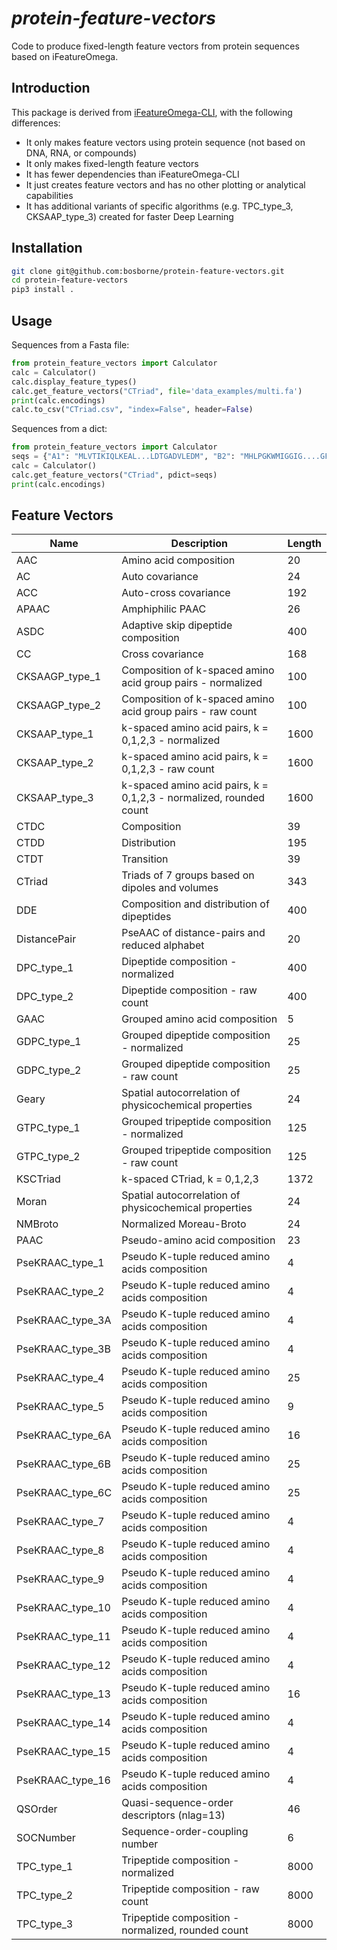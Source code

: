 # *protein-feature-vectors*

Code to produce fixed-length feature vectors from protein sequences based on iFeatureOmega.

## Introduction

This package is derived from [iFeatureOmega-CLI](https://github.com/Superzchen/iFeatureOmega-CLI), with the following differences:

- It only makes feature vectors using protein sequence (not based on DNA, RNA, or compounds)
- It only makes fixed-length feature vectors
- It has fewer dependencies than iFeatureOmega-CLI
- It just creates feature vectors and has no other plotting or analytical capabilities
- It has additional variants of specific algorithms (e.g. TPC_type_3, CKSAAP_type_3) created for faster Deep Learning

## Installation

```sh
git clone git@github.com:bosborne/protein-feature-vectors.git
cd protein-feature-vectors
pip3 install .
```

## Usage

Sequences from a Fasta file:

```python
from protein_feature_vectors import Calculator
calc = Calculator()
calc.display_feature_types()
calc.get_feature_vectors("CTriad", file='data_examples/multi.fa')
print(calc.encodings)
calc.to_csv("CTriad.csv", "index=False", header=False)
```

Sequences from a dict:

```python
from protein_feature_vectors import Calculator
seqs = {"A1": "MLVTIKIQLKEAL...LDTGADVLEDM", "B2": "MHLPGKWMIGGIG....GFIKVRQYDEICGH"}
calc = Calculator()
calc.get_feature_vectors("CTriad", pdict=seqs)
print(calc.encodings)
```

## Feature Vectors

| Name | Description | Length |
|------|-------------|--------|
| AAC | Amino acid composition | 20 |
| AC | Auto covariance | 24 |
| ACC | Auto-cross covariance | 192 |
| APAAC | Amphiphilic PAAC | 26 |
| ASDC | Adaptive skip dipeptide composition | 400 |
| CC | Cross covariance | 168 |
| CKSAAGP_type_1 | Composition of k-spaced amino acid group pairs - normalized | 100 |
| CKSAAGP_type_2 | Composition of k-spaced amino acid group pairs - raw count | 100 |
| CKSAAP_type_1 | k-spaced amino acid pairs, k = 0,1,2,3 - normalized | 1600 |
| CKSAAP_type_2 | k-spaced amino acid pairs, k = 0,1,2,3 - raw count | 1600 |
| CKSAAP_type_3 | k-spaced amino acid pairs, k = 0,1,2,3 - normalized, rounded count | 1600 |
| CTDC | Composition | 39 |
| CTDD | Distribution | 195 |
| CTDT | Transition | 39 |
| CTriad | Triads of 7 groups based on dipoles and volumes | 343 |
| DDE | Composition and distribution of dipeptides | 400 |
| DistancePair | PseAAC of distance-pairs and reduced alphabet | 20 |
| DPC_type_1 | Dipeptide composition - normalized | 400 |
| DPC_type_2 | Dipeptide composition - raw count | 400 |
| GAAC | Grouped amino acid composition | 5 |
| GDPC_type_1 | Grouped dipeptide composition - normalized | 25 |
| GDPC_type_2 | Grouped dipeptide composition - raw count | 25 |
| Geary | Spatial autocorrelation of physicochemical properties | 24 |
| GTPC_type_1 | Grouped tripeptide composition - normalized | 125 |
| GTPC_type_2 | Grouped tripeptide composition - raw count | 125 |
| KSCTriad | k-spaced CTriad, k = 0,1,2,3 | 1372 |
| Moran | Spatial autocorrelation of physicochemical properties | 24 |
| NMBroto | Normalized Moreau-Broto | 24 |
| PAAC | Pseudo-amino acid composition | 23 |
| PseKRAAC_type_1 | Pseudo K-tuple reduced amino acids composition | 4 |
| PseKRAAC_type_2 | Pseudo K-tuple reduced amino acids composition | 4 |
| PseKRAAC_type_3A | Pseudo K-tuple reduced amino acids composition | 4 |
| PseKRAAC_type_3B | Pseudo K-tuple reduced amino acids composition | 4 |
| PseKRAAC_type_4 | Pseudo K-tuple reduced amino acids composition | 25 |
| PseKRAAC_type_5 | Pseudo K-tuple reduced amino acids composition | 9 |
| PseKRAAC_type_6A | Pseudo K-tuple reduced amino acids composition | 16 |
| PseKRAAC_type_6B | Pseudo K-tuple reduced amino acids composition | 25 |
| PseKRAAC_type_6C | Pseudo K-tuple reduced amino acids composition | 25 |
| PseKRAAC_type_7 | Pseudo K-tuple reduced amino acids composition | 4 |
| PseKRAAC_type_8 | Pseudo K-tuple reduced amino acids composition | 4 |
| PseKRAAC_type_9 | Pseudo K-tuple reduced amino acids composition | 4 |
| PseKRAAC_type_10 | Pseudo K-tuple reduced amino acids composition | 4 |
| PseKRAAC_type_11 | Pseudo K-tuple reduced amino acids composition | 4 |
| PseKRAAC_type_12 | Pseudo K-tuple reduced amino acids composition | 4 |
| PseKRAAC_type_13 | Pseudo K-tuple reduced amino acids composition | 16 |
| PseKRAAC_type_14 | Pseudo K-tuple reduced amino acids composition | 4 |
| PseKRAAC_type_15 | Pseudo K-tuple reduced amino acids composition | 4 |
| PseKRAAC_type_16 | Pseudo K-tuple reduced amino acids composition | 4 |
| QSOrder | Quasi-sequence-order descriptors (nlag=13) | 46 |
| SOCNumber | Sequence-order-coupling number | 6 |
| TPC_type_1 | Tripeptide composition - normalized | 8000  |
| TPC_type_2 | Tripeptide composition - raw count | 8000 |
| TPC_type_3 | Tripeptide composition - normalized, rounded count | 8000 |
